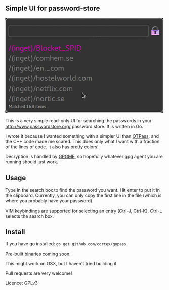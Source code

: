 
## Simple UI for password-store
![Screenshot](screencast.gif)

This is a very simple read-only UI for searching the passwords in your http://www.passwordstore.org/ password store. It is written in Go.

I wrote it because I wanted something with a simpler UI than [QTPass](https://qtpass.org/), and the C++ code made me scared. This does only what I want with a fraction of the lines of code. It also has pretty colors!

Decryption is handled by [GPGME](https://www.gnupg.org/%28es%29/related_software/gpgme/index.html), so hopefully whatever gpg agent you are running should just work.

## Usage
Type in the search box to find the password you want. Hit enter to put it in the clipboard. Currently, you can only copy the first line in the file (which is where you probably have your password).

VIM keybindings are supported for selecting an entry (Ctrl-J, Ctrl-K).
Ctrl-L selects the search box.


## Install
If you have go installed:
`go get github.com/cortex/gopass` 

Pre-built binaries coming soon.

This might work on OSX, but I haven't tried building it. 

Pull requests are very welcome!

Licence: GPLv3
